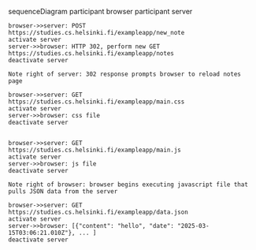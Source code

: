 sequenceDiagram
    participant browser
    participant server

    browser->>server: POST https://studies.cs.helsinki.fi/exampleapp/new_note
    activate server
    server->>browser: HTTP 302, perform new GET https://studies.cs.helsinki.fi/exampleapp/notes
    deactivate server

    Note right of server: 302 response prompts browser to reload notes page

    browser->>server: GET https://studies.cs.helsinki.fi/exampleapp/main.css
    activate server
    server->>browser: css file
    deactivate server
 
 
    browser->>server: GET https://studies.cs.helsinki.fi/exampleapp/main.js
    activate server
    server->>browser: js file
    deactivate server
    
    Note right of browser: browser begins executing javascript file that pulls JSON data from the server 
    
    browser->>server: GET https://studies.cs.helsinki.fi/exampleapp/data.json
    activate server
    server->>browser: [{"content": "hello", "date": "2025-03-15T03:06:21.010Z"}, ... ]
    deactivate server